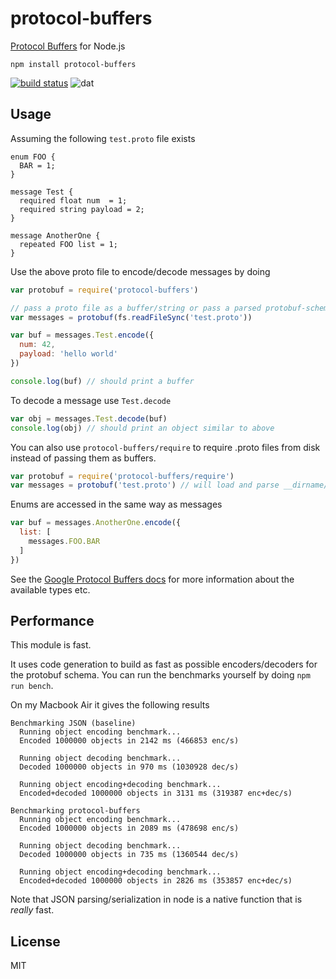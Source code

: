 # protocol-buffers

[Protocol Buffers](https://developers.google.com/protocol-buffers/) for Node.js

```
npm install protocol-buffers
```

[![build status](http://img.shields.io/travis/mafintosh/protocol-buffers.svg?style=flat)](http://travis-ci.org/mafintosh/protocol-buffers)
![dat](http://img.shields.io/badge/Development%20sponsored%20by-dat-green.svg?style=flat)

## Usage

Assuming the following `test.proto` file exists

```
enum FOO {
  BAR = 1;
}

message Test {
  required float num  = 1;
  required string payload = 2;
}

message AnotherOne {
  repeated FOO list = 1;
}
```

Use the above proto file to encode/decode messages by doing

``` js
var protobuf = require('protocol-buffers')

// pass a proto file as a buffer/string or pass a parsed protobuf-schema object
var messages = protobuf(fs.readFileSync('test.proto'))

var buf = messages.Test.encode({
  num: 42,
  payload: 'hello world'
})

console.log(buf) // should print a buffer
```

To decode a message use `Test.decode`

``` js
var obj = messages.Test.decode(buf)
console.log(obj) // should print an object similar to above
```

You can also use `protocol-buffers/require` to require .proto files from disk instead of
passing them as buffers.

``` js
var protobuf = require('protocol-buffers/require')
var messages = protobuf('test.proto') // will load and parse __dirname/test.proto
```

Enums are accessed in the same way as messages

``` js
var buf = messages.AnotherOne.encode({
  list: [
    messages.FOO.BAR
  ]
})
```

See the [Google Protocol Buffers docs](https://developers.google.com/protocol-buffers/) for more information about the
available types etc.

## Performance

This module is fast.

It uses code generation to build as fast as possible encoders/decoders for the protobuf schema.
You can run the benchmarks yourself by doing `npm run bench`.

On my Macbook Air it gives the following results

```
Benchmarking JSON (baseline)
  Running object encoding benchmark...
  Encoded 1000000 objects in 2142 ms (466853 enc/s)

  Running object decoding benchmark...
  Decoded 1000000 objects in 970 ms (1030928 dec/s)

  Running object encoding+decoding benchmark...
  Encoded+decoded 1000000 objects in 3131 ms (319387 enc+dec/s)

Benchmarking protocol-buffers
  Running object encoding benchmark...
  Encoded 1000000 objects in 2089 ms (478698 enc/s)

  Running object decoding benchmark...
  Decoded 1000000 objects in 735 ms (1360544 dec/s)

  Running object encoding+decoding benchmark...
  Encoded+decoded 1000000 objects in 2826 ms (353857 enc+dec/s)
```

Note that JSON parsing/serialization in node is a native function that is *really* fast.

## License

MIT

